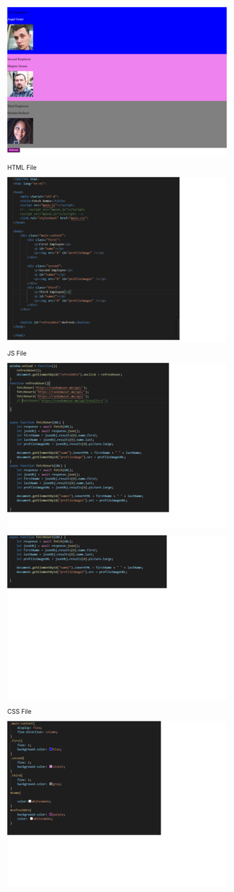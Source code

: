 
![html page](https://github.com/hgebrekidan/cs445_labs/blob/main/lab7/page.png)

HTML File

![html file](https://github.com/hgebrekidan/cs445_labs/blob/main/lab7/html.png)

JS File

![js file1](https://github.com/hgebrekidan/cs445_labs/blob/main/lab7/js1.png)


![js file2](https://github.com/hgebrekidan/cs445_labs/blob/main/lab7/js2.png)

CSS File

![css file](https://github.com/hgebrekidan/cs445_labs/blob/main/lab7/css.png)
